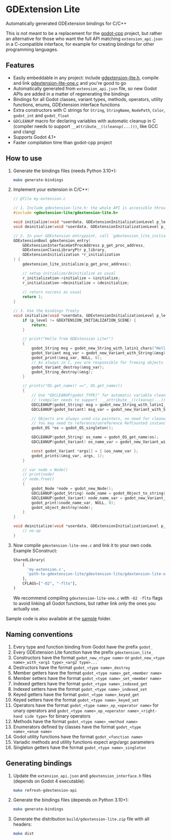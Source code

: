 # GDExtension Lite
Automatically generated GDExtension bindings for C/C++

This is not meant to be a replacement for the [godot-cpp](https://github.com/godotengine/godot-cpp) project,
but rather an alternative for those who want the full API matching `extension_api.json` in a C-compatible interface,
for example for creating bindings for other programming languages.


## Features
- Easily embeddable in any project: include [gdextension-lite.h](gdextension-lite/gdextension-lite.h), compile and link [gdextension-lite-one.c](gdextension-lite/gdextension-lite-one.c) and you're good to go
- Automatically generated from `extension_api.json` file, so new Godot APIs are added in a matter of regenerating the bindings
- Bindings for all Godot classes, variant types, methods, operators, utility functions, enums, GDExtension interface functions
- Extra constructors with C strings for `String`, `StringName`, `NodePath`, `Color`, `godot_int` and `godot_float`
- `GDCLEANUP` macro for declaring variables with automatic cleanup in C (compiler needs to support `__attribute__((cleanup(...)))`, like GCC and clang)
- Supports Godot 4.1+
- Faster compilation time than godot-cpp project


## How to use
1. Generate the bindings files (needs Python 3.10+):
   ```sh
   make generate-bindings
   ```
2. Implement your extension in C/C++:
   ```c
   // @file my-extension.c
   
   // 1. Include gdextension-lite.h: the whole API is accessible through it
   #include <gdextension-lite/gdextension-lite.h>
   
   void initialize(void *userdata, GDExtensionInitializationLevel p_level);
   void deinitialize(void *userdata, GDExtensionInitializationLevel p_level);
   
   // 2. In your GDExtension entrypoint, call `gdextension_lite_initialize`
   GDExtensionBool gdextension_entry(
       GDExtensionInterfaceGetProcAddress p_get_proc_address,
       GDExtensionClassLibraryPtr p_library,
       GDExtensionInitialization *r_initialization
   ) {
       gdextension_lite_initialize(p_get_proc_address);
   
       // setup initialize/deinitialize as usual
       r_initialization->initialize = &initialize;
       r_initialization->deinitialize = &deinitialize;
       
       // return success as usual
       return 1;
   }
   
   // 3. Use the bindings freely
   void initialize(void *userdata, GDExtensionInitializationLevel p_level) {
       if (p_level != GDEXTENSION_INITIALIZATION_SCENE) {
           return;
       }
   
       // print("Hello from GDExtension Lite!")
       {
           godot_String msg = godot_new_String_with_latin1_chars("Hello from GDExtension Lite!");
           godot_Variant msg_var = godot_new_Variant_with_String(&msg);
           godot_print(&msg_var, NULL, 0);
           // As always in C, you are responsible for freeing objects
           godot_Variant_destroy(&msg_var);
           godot_String_destroy(&msg);
       }
   
       // prints("OS.get_name() ==", OS.get_name())
       {
           // Use "GDCLEANUP(godot_TYPE)" for automatic variable cleanup at the end of scope
           // (compiler needs to support `__attribute__((cleanup(...)))`, like GCC and clang)
           GDCLEANUP(godot_String) msg = godot_new_String_with_latin1_chars("OS.get_name() ==");
           GDCLEANUP(godot_Variant) msg_var = godot_new_Variant_with_String(&msg);
   
           // Objects are always used via pointers, no need for cleanup
           // You may need to reference/unreference RefCounted instances, though
           godot_OS *os = godot_OS_singleton();
   
           GDCLEANUP(godot_String) os_name = godot_OS_get_name(os);
           GDCLEANUP(godot_Variant) os_name_var = godot_new_Variant_with_String(&os_name);
   
           const godot_Variant *args[] = { &os_name_var };
           godot_prints(&msg_var, args, 1);
       }
   
       // var node = Node()
       // print(node)
       // node.free()
       {
           godot_Node *node = godot_new_Node();
           GDCLEANUP(godot_String) node_name = godot_Object_to_string((godot_Object *) node);
           GDCLEANUP(godot_Variant) node_name_var = godot_new_Variant_with_String(&node_name);
           godot_print(&node_name_var, NULL, 0);
           godot_object_destroy(node);
       }
   }
   
   void deinitialize(void *userdata, GDExtensionInitializationLevel p_level) {
       // no-op
   }
   ```
3. Now compile `gdextension-lite-one.c` and link it to your own code.
   Example SConstruct:
   ```python
   SharedLibrary(
       [
         'my-extension.c',
         'path-to-gdextension-lite/gdextension-lite/gdextension-lite-one.c',
       ],
       CFLAGS=["-O2", "-flto"],
   )
   ```
   We recommend compiling `gdextension-lite-one.c` with `-O2 -flto` flags to avoid linking all Godot functions, but rather link only the ones you actually use.

Sample code is also available at the [sample](sample) folder.


## Naming conventions
1. Every type and function binding from Godot have the prefix `godot_`
2. Every GDExtension Lite function have the prefix `gdextension_lite_`
3. Constructors have the format `godot_new_<type name>` or `godot_new_<type name>_with_<arg1 type>_<arg2 type>...`
4. Destructors have the format `godot_<type name>_destroy`
5. Member getters have the format `godot_<type name>_get_<member name>`
6. Member setters have the format `godot_<type name>_set_<member name>`
7. Indexed getters have the format `godot_<type name>_indexed_get`
8. Indexed setters have the format `godot_<type name>_indexed_set`
9. Keyed getters have the format `godot_<type name>_keyed_get`
10. Keyed setters have the format `godot_<type name>_keyed_set`
11. Operators have the format `godot_<type name>_op_<operator name>` for unary operators and `godot_<type name>_op_<operator name>_<right-hand side type>` for binary operators
12. Methods have the format `godot_<type name>_<method name>`
13. Enumerators defined by classes have the format `godot_<type name>_<enum name>`
14. Godot utility functions have the format `godot_<function name>`
15. Variadic methods and utility functions expect argv/argc parameters
16. Singleton getters have the format `godot_<type name>_singleton`


## Generating bindings
1. Update the `extension_api.json` and `gdextension_interface.h` files (depends on Godot 4 executable):
   ```sh
   make refresh-gdextension-api
   ```
2. Generate the bindings files (depends on Python 3.10+):
   ```sh
   make generate-bindings
   ```
3. Generate the distribution `build/gdextension-lite.zip` file with all headers:
   ```sh
   make dist
   ```
